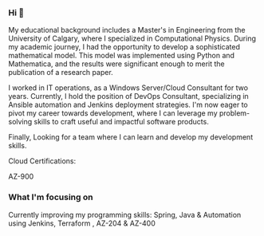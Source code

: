 ### Hi 👋

My educational background includes a Master's in Engineering from the University of Calgary, where I specialized in Computational Physics. During my academic journey, I had the opportunity to develop a sophisticated mathematical model. This model was implemented using Python and Mathematica, and the results were significant enough to merit the publication of a research paper.

I worked in IT operations, as a Windows Server/Cloud Consultant for two years. Currently, I hold the position of DevOps Consultant, specializing in Ansible automation and Jenkins deployment strategies. I'm now eager to pivot my career towards development, where I can leverage my problem-solving skills to craft useful and impactful software products.

Finally, Looking for a team where I can learn and develop my development skills.

Cloud Certifications:

AZ-900


### What I'm focusing on

Currently improving my programming skills: Spring, Java & Automation using Jenkins, Terraform , AZ-204 & AZ-400
